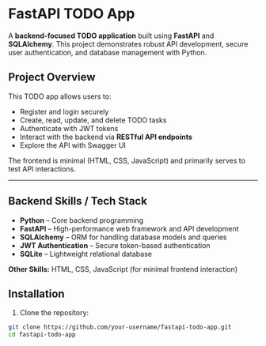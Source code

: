 # FastAPI TODO App

A **backend-focused TODO application** built using **FastAPI** and **SQLAlchemy**. This project demonstrates robust API development, secure user authentication, and database management with Python.


## **Project Overview**

This TODO app allows users to:

- Register and login securely
- Create, read, update, and delete TODO tasks
- Authenticate with JWT tokens
- Interact with the backend via **RESTful API endpoints**
- Explore the API with Swagger UI

The frontend is minimal (HTML, CSS, JavaScript) and primarily serves to test API interactions.

---

## **Backend Skills / Tech Stack**

- **Python** – Core backend programming
- **FastAPI** – High-performance web framework and API development
- **SQLAlchemy** – ORM for handling database models and queries
- **JWT Authentication** – Secure token-based authentication
- **SQLite** – Lightweight relational database

**Other Skills:** HTML, CSS, JavaScript (for minimal frontend interaction)

## **Installation**

1. Clone the repository:

```bash
git clone https://github.com/your-username/fastapi-todo-app.git
cd fastapi-todo-app
